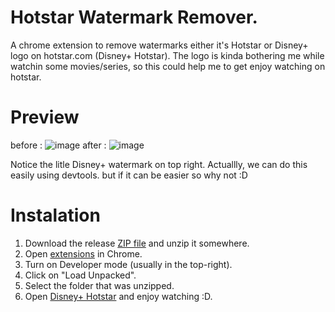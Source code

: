 # Hotstar Watermark Remover.
A chrome extension to remove watermarks either it's Hotstar or Disney+ logo on hotstar.com (Disney+ Hotstar). The logo is kinda bothering me while watchin some movies/series, so this could help me to get enjoy watching on hotstar.



# Preview
before :
![image](https://user-images.githubusercontent.com/61496024/115989258-b6553d00-a5e7-11eb-9e02-ca33f7e88624.png)
after :
![image](https://user-images.githubusercontent.com/61496024/115989312-f4eaf780-a5e7-11eb-80a8-c5192a6972f4.png)

Notice the litle Disney+ watermark on top right.
Actuallly, we can do this easily using devtools. but if it can be easier so why not :D 


# Instalation
1. Download the release [ZIP file](https://github.com/rifandyzv/HotstarWatermarkRemover/archive/refs/heads/master.zip) and unzip it somewhere.
2. Open [extensions](chrome://extensions) in Chrome.
3. Turn on Developer mode (usually in the top-right).
4. Click on "Load Unpacked".
5. Select the folder that was unzipped.
6. Open [Disney+ Hotstar](https://www.hotstar.com/) and enjoy watching :D.

